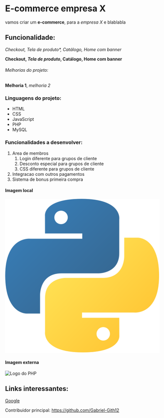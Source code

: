 # E-commerce empresa X

vamos criar um **e-commerce**, para a *empresa X* e blablabla

## Funcionalidade:

_Checkout, *Tela de produto**, Catálogo, Home com banner_

**Checkout, _Tela de produto_, Catálogo, Home com banner**

###### Melhorias do projeto:

__Melhoria 1__, _melhoria 2_

### Linguagens do projeto:

* HTML
* CSS[](https://www.google.com/?%26hl%3Dpt-BR)
* JavaScript
* PHP    
* MySQL

### Funcionalidades a desenvolver:

1. Area de membros
   1. Login diferente para grupos de cliente
   2. Desconto especial para grupos de cliente
   3. CSS diferente para grupos de cliente
2. Integracao com outros pagamentos
3. Sistema de bonus primeira compra

#### Imagem local

![Logo do Pyton](img/python2.png)

#### Imagem externa 

![Logo do PHP](https://upload.wikimedia.org/wikipedia/commons/2/27/PHP-logo.svg)

## Links interessantes:

[Google](http://www.google.com)

Contribuidor principal: https://github.com/Gabriel-Gith12